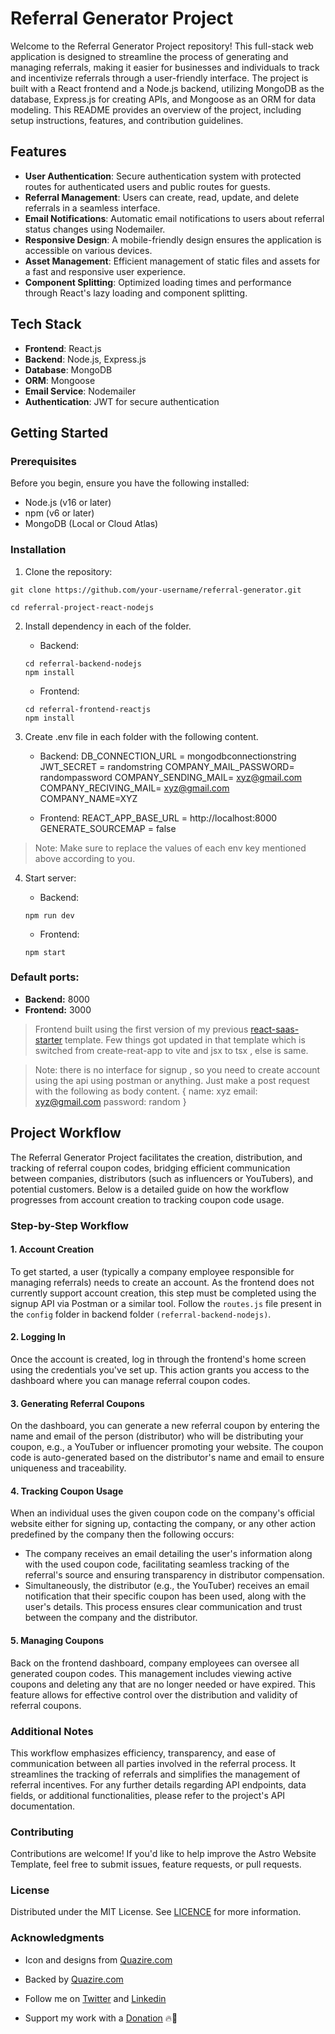 # Referral Generator Project

Welcome to the Referral Generator Project repository! This full-stack web application is designed to streamline the process of generating and managing referrals, making it easier for businesses and individuals to track and incentivize referrals through a user-friendly interface. The project is built with a React frontend and a Node.js backend, utilizing MongoDB as the database, Express.js for creating APIs, and Mongoose as an ORM for data modeling. This README provides an overview of the project, including setup instructions, features, and contribution guidelines.

## Features

- **User Authentication**: Secure authentication system with protected routes for authenticated users and public routes for guests.
- **Referral Management**: Users can create, read, update, and delete referrals in a seamless interface.
- **Email Notifications**: Automatic email notifications to users about referral status changes using Nodemailer.
- **Responsive Design**: A mobile-friendly design ensures the application is accessible on various devices.
- **Asset Management**: Efficient management of static files and assets for a fast and responsive user experience.
- **Component Splitting**: Optimized loading times and performance through React's lazy loading and component splitting.

## Tech Stack

- **Frontend**: React.js
- **Backend**: Node.js, Express.js
- **Database**: MongoDB
- **ORM**: Mongoose
- **Email Service**: Nodemailer
- **Authentication**: JWT for secure authentication

## Getting Started

### Prerequisites

Before you begin, ensure you have the following installed:

- Node.js (v16 or later)
- npm (v6 or later)
- MongoDB (Local or Cloud Atlas)

### Installation

1. Clone the repository:

```
git clone https://github.com/your-username/referral-generator.git

cd referral-project-react-nodejs
```

2. Install dependency in each of the folder.

   - Backend:

   ```
   cd referral-backend-nodejs
   npm install
   ```

   - Frontend:

   ```
   cd referral-frontend-reactjs
   npm install
   ```

3. Create .env file in each folder with the following content.

   - Backend:
     DB_CONNECTION_URL = mongodbconnectionstring
     JWT_SECRET = randomstring
     COMPANY_MAIL_PASSWORD= randompassword
     COMPANY_SENDING_MAIL= xyz@gmail.com
     COMPANY_RECIVING_MAIL= xyz@gmail.com
     COMPANY_NAME=XYZ

   - Frontend:
     REACT_APP_BASE_URL = http://localhost:8000
     GENERATE_SOURCEMAP = false

> Note: Make sure to replace the values of each env key mentioned above according to you.

4. Start server:

   - Backend:

   ```
   npm run dev
   ```

   - Frontend:

   ```
   npm start
   ```

### Default ports:

- **Backend:** 8000
- **Frontend:** 3000

> Frontend built using the first version of my previous [react-saas-starter](https://github.com/shoaibkh4n/react-saas-starter) template. Few things got updated in that template which is switched from create-reat-app to vite and jsx to tsx , else is same.

> Note: there is no interface for signup , so you need to create account using the api using postman or anything.
> Just make a post request with the following as body content.
> {
> name: xyz
> email: xyz@gmail.com
> password: random
> }

## Project Workflow

The Referral Generator Project facilitates the creation, distribution, and tracking of referral coupon codes, bridging efficient communication between companies, distributors (such as influencers or YouTubers), and potential customers. Below is a detailed guide on how the workflow progresses from account creation to tracking coupon code usage.

### Step-by-Step Workflow

#### 1. Account Creation

To get started, a user (typically a company employee responsible for managing referrals) needs to create an account. As the frontend does not currently support account creation, this step must be completed using the signup API via Postman or a similar tool. Follow the `routes.js` file present in the `config` folder in backend folder `(referral-backend-nodejs)`.

#### 2. Logging In

Once the account is created, log in through the frontend's home screen using the credentials you've set up. This action grants you access to the dashboard where you can manage referral coupon codes.

#### 3. Generating Referral Coupons

On the dashboard, you can generate a new referral coupon by entering the name and email of the person (distributor) who will be distributing your coupon, e.g., a YouTuber or influencer promoting your website. The coupon code is auto-generated based on the distributor's name and email to ensure uniqueness and traceability.

#### 4. Tracking Coupon Usage

When an individual uses the given coupon code on the company's official website either for signing up, contacting the company, or any other action predefined by the company then the following occurs:

- The company receives an email detailing the user's information along with the used coupon code, facilitating seamless tracking of the referral's source and ensuring transparency in distributor compensation.
- Simultaneously, the distributor (e.g., the YouTuber) receives an email notification that their specific coupon has been used, along with the user's details. This process ensures clear communication and trust between the company and the distributor.

#### 5. Managing Coupons

Back on the frontend dashboard, company employees can oversee all generated coupon codes. This management includes viewing active coupons and deleting any that are no longer needed or have expired. This feature allows for effective control over the distribution and validity of referral coupons.

### Additional Notes

This workflow emphasizes efficiency, transparency, and ease of communication between all parties involved in the referral process. It streamlines the tracking of referrals and simplifies the management of referral incentives. For any further details regarding API endpoints, data fields, or additional functionalities, please refer to the project's API documentation.

### Contributing

Contributions are welcome! If you'd like to help improve the Astro Website Template, feel free to submit issues, feature requests, or pull requests.

### License

Distributed under the MIT License. See [LICENCE](https://github.com/shoaibkh4n/referral-project-react-nodejs/blob/main/LICENSE) for more information.

### Acknowledgments

- Icon and designs from [Quazire.com](https://quazire.com/)
- Backed by [Quazire.com](https://quazire.com/)

- Follow me on [Twitter](https://twitter.com/theshoaibkh4n) and [Linkedin](https://linkedin.com/in/shoaibkh4n)
- Support my work with a [Donation](https://github.com/sponsors/shoaibkh4n) 🔥🚀
